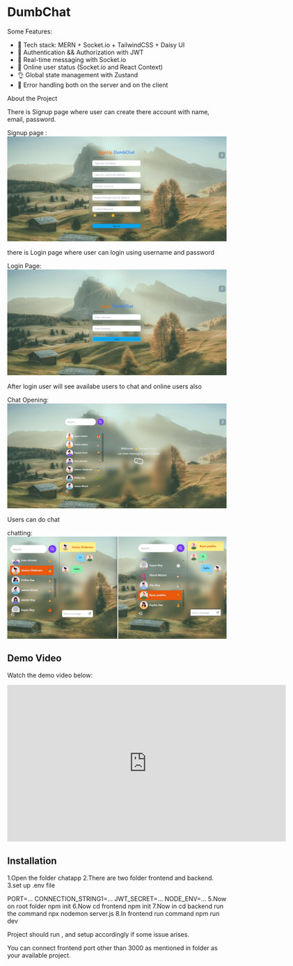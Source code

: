 # DumbChat 

Some Features:

-   🌟 Tech stack: MERN + Socket.io + TailwindCSS + Daisy UI
-   🎃 Authentication && Authorization with JWT
-   👾 Real-time messaging with Socket.io
-   🚀 Online user status (Socket.io and React Context)
-   👌 Global state management with Zustand
-   🐞 Error handling both on the server and on the   client

About the Project

There is Signup page  where user can create there account with name, email, password.

Signup page :
  ![alt text](Demo/SignUp.png)

there is Login page where user can login using username and password 

Login Page:
 ![alt text](Demo/login.png)

 After login user will see availabe users to chat and online users also

 Chat Opening:
 ![alt text](Demo/chatopening.png)

 Users can do chat 

 chatting:![alt text](Demo/Chatting.png)



## Demo Video

Watch the demo video below:

<iframe src="https://vimeo.com/973962153" width="640" height="360" frameborder="0" webkitallowfullscreen mozallowfullscreen allowfullscreen></iframe>

## Installation

1.Open the folder chatapp
2.There are two folder frontend and backend.
3.set up .env file 

PORT=...
CONNECTION_STRING1=...
JWT_SECRET=...
NODE_ENV=...
5.Now  on root folder npm init
6.Now cd frontend
  npm init
7.Now in cd backend run the command   npx nodemon server.js
8.In frontend  run  command    npm run dev


Project should run , and setup accordingly if some issue arises.

You can connect frontend port other than 3000 as mentioned in folder as your available project.

 
